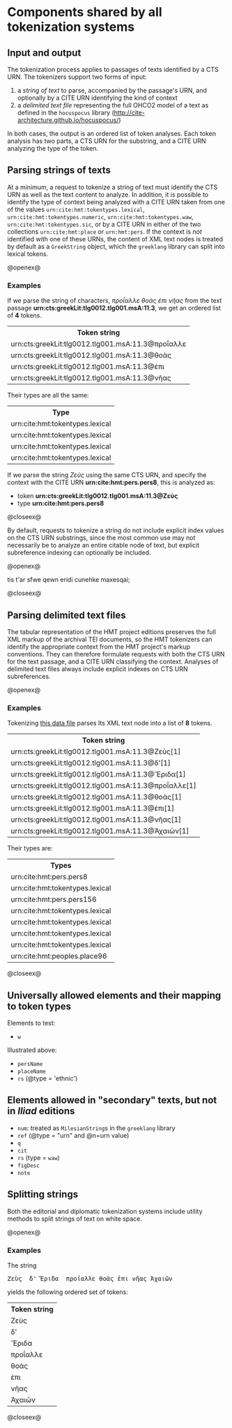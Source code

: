 # Components shared by all tokenization systems #

## Input and output ##

The tokenization process applies to passages of texts identified by a CTS URN.  The tokenizers support two forms of input:

1.  a *string of text*  to parse, accompanied by the passage's URN, and optionally by a CITE URN identifying the kind of context
2.  a *delimited text file* representing the full OHCO2 model of a text as defined in the `hocuspocus` library (<http://cite-architecture.github.io/hocuspocus/>)

In both cases, the output is an ordered list of token analyses. Each token analysis has two parts, a CTS URN for the substring, and a CITE URN analyzing the type of the token.



## Parsing strings of texts ##


At a minimum, a request to tokenize a string of text must identify the CTS URN as well as the text content to analyze.  In addition, it is possible to identify the type of context being analyzed with a CITE URN taken from one of the values   `urn:cite:hmt:tokentypes.lexical`, `urn:cite:hmt:tokentypes.numeric`, `urn:cite:hmt:tokentypes.waw`, `urn:cite:hmt:tokentypes.sic`, or by a CITE URN in either of the two collections `urn:cite:hmt:place` or `urn:hmt:pers`.    If the context is *not* identified with one of these URNs, the content of XML text nodes is treated by default as a `GreekString` object, which the `greeklang` library can split into lexical tokens. 

@openex@

### Examples ###

If we parse the string of characters, <em concordion:set="#str4">προΐαλλε θοὰς ἐπι νῆας</em>
from the text passage <strong concordion:set="#urn">urn:cts:greekLit:tlg0012.tlg001.msA:11.3</strong>,
we get an ordered list of <strong concordion:assertEquals="countTokens(#str4,#urn)">4</strong> tokens.


<table concordion:verifyRows="#token : getTokens(#str4,#urn)">
<tr><th concordion:assertEquals="#token">Token string</th></tr>
<tr><td>urn:cts:greekLit:tlg0012.tlg001.msA:11.3@προΐαλλε</td></tr>
<tr><td>urn:cts:greekLit:tlg0012.tlg001.msA:11.3@θοὰς</td></tr>
<tr><td>urn:cts:greekLit:tlg0012.tlg001.msA:11.3@ἐπι</td></tr>
<tr><td>urn:cts:greekLit:tlg0012.tlg001.msA:11.3@νῆας</td></tr>

</table>


Their types are all the same:


<table concordion:verifyRows="#token : getTypes(#str4,#urn)">
<tr><th concordion:assertEquals="#token">Type</th></tr>
<tr><td>urn:cite:hmt:tokentypes.lexical</td></tr>
<tr><td>urn:cite:hmt:tokentypes.lexical</td></tr>
<tr><td>urn:cite:hmt:tokentypes.lexical</td></tr>
<tr><td>urn:cite:hmt:tokentypes.lexical</td></tr>

</table>

If we parse the string <em concordion:set="#zeus">Ζεὺς</em> using the same CTS URN, and specify the context with the CITE URN <strong concordion:set="#pers8">urn:cite:hmt:pers.pers8</strong>, this is analyzed as:

- token <strong concordion:assertEquals="getToken(#zeus,#urn,#pers8)">urn:cts:greekLit:tlg0012.tlg001.msA:11.3@Ζεὺς</strong> 
- type  <strong concordion:assertEquals="getType(#zeus,#urn,#pers8)">urn:cite:hmt:pers.pers8</strong>



@closeex@


By default, requests to tokenize a string do not include explicit index values on the CTS URN substrings, since the most common use may not necessarily be to analyze an entire citable node of text, but explicit subreference indexing can optionally be included.



@openex@

tis t'ar sfwe qewn eridi cunehke maxesqai;

@closeex@


## Parsing delimited text files ##


The tabular representation of the HMT project editions preserves the full XML markup of the archival TEI documents, so the HMT tokenizers  can identify the appropriate context from the HMT project's markup conventions.   They can therefore formulate requests with both the CTS URN for the text passage, and a CITE URN classifying the context.  Analyses of delimited text files always include explicit indexes on CTS URN subreferences.

@openex@

### Examples ###


Tokenizing <a href="../../../specs/data/ethnic.txt"  concordion:set="#ethnics = setHref(#HREF)">this data file</a> parses Its XML text node into a list of <strong  concordion:assertEquals="countTokensInTab(#ethnics)">8</strong> tokens.



<table concordion:verifyRows="#token : getTokensInTab(#ethnics)">
<tr><th concordion:assertEquals="#token">Token string</th></tr>
<tr><td>urn:cts:greekLit:tlg0012.tlg001.msA:11.3@Ζεὺς[1]</td></tr>
<tr><td>urn:cts:greekLit:tlg0012.tlg001.msA:11.3@δ'[1]</td></tr>
<tr><td>urn:cts:greekLit:tlg0012.tlg001.msA:11.3@Ἔριδα[1]</td></tr>
<tr><td>urn:cts:greekLit:tlg0012.tlg001.msA:11.3@προΐαλλε[1]</td></tr>
<tr><td>urn:cts:greekLit:tlg0012.tlg001.msA:11.3@θοὰς[1]</td></tr>
<tr><td>urn:cts:greekLit:tlg0012.tlg001.msA:11.3@ἐπι[1]</td></tr>
<tr><td>urn:cts:greekLit:tlg0012.tlg001.msA:11.3@νῆας[1]</td></tr>
<tr><td>urn:cts:greekLit:tlg0012.tlg001.msA:11.3@Ἀχαιῶν[1]</td></tr>
</table>

Their types are: 

<table concordion:verifyRows="#token : getTypesInTab(#ethnics)">
<tr><th concordion:assertEquals="#token">Types</th></tr>
<tr><td>urn:cite:hmt:pers.pers8</td></tr>
<tr><td>urn:cite:hmt:tokentypes.lexical</td></tr>
<tr><td>urn:cite:hmt:pers.pers156</td></tr>
<tr><td>urn:cite:hmt:tokentypes.lexical</td></tr>
<tr><td>urn:cite:hmt:tokentypes.lexical</td></tr>
<tr><td>urn:cite:hmt:tokentypes.lexical</td></tr>
<tr><td>urn:cite:hmt:tokentypes.lexical</td></tr>
<tr><td>urn:cite:hmt:peoples.place96</td></tr>
</table>

@closeex@




## Universally allowed elements and their mapping to token types ##

Elements to test:

- `w`

Illustrated above:

- `persName`
-  `placeName`
- `rs` (@type = 'ethnic')


## Elements allowed in "secondary" texts, but not in *Iliad* editions ##



- `num`: treated as `MilesianString`s in the `greeklang` library
- `ref` (@type = "urn" and @n=urn value)
- `q`
- `cit`
- `rs` (type = `waw`)
- `figDesc`
-  `note`












## Splitting strings ##


Both the editorial and diplomatic tokenization systems include utility methods to split strings of text on white space.



@openex@

### Examples ###

The string

<pre concordion:set="#raw">Ζεὺς  δ' Ἔριδα  προΐαλλε θοὰς ἐπι νῆας Ἀχαιῶν</pre>

yields the following ordered set of tokens:



 <table concordion:verifyRows="#token : splitString(#raw)">
<tr><th concordion:assertEquals="#token">Token string</th></tr>

<tr><td>Ζεὺς</td></tr>
<tr><td>δ'</td></tr>
<tr><td>Ἔριδα</td></tr>
<tr><td>προΐαλλε</td></tr>
<tr><td>θοὰς</td></tr>
<tr><td>ἐπι</td></tr>
<tr><td>νῆας</td></tr>
<tr><td>Ἀχαιῶν</td></tr>
</table>


@closeex@



